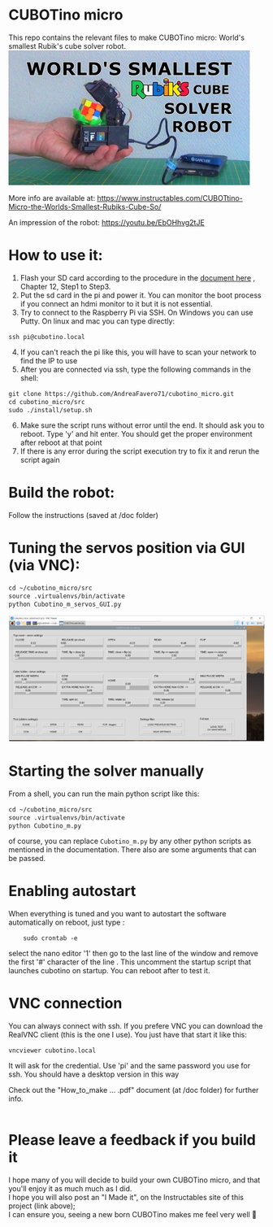 # CUBOTino micro

This repo contains the relevant files to make CUBOTino micro: World's smallest Rubik's cube solver robot. <br />
![title image](/images/title.jpg)

More info are available at: https://www.instructables.com/CUBOTtino-Micro-the-Worlds-Smallest-Rubiks-Cube-So/

An impression of the robot: https://youtu.be/EbOHhvg2tJE



# How to use it:
1. Flash your SD card according to the procedure in the [document here](doc/How_to_make_CUBOTino_micro_20240315.pdf) , Chapter 12, Step1 to Step3.
2. Put the sd card in the pi and power it. You can monitor the boot process if you connect an hdmi monitor to it but it is not essential. 
3. Try to connect to the Raspberry Pi via SSH. On Windows you can use Putty. On linux and mac you can type directly:
```
ssh pi@cubotino.local
```
4. If you can't reach the pi like this, you will have to scan your network to find the IP to use
5. After you are connected via ssh, type the following commands in the shell:
```
git clone https://github.com/AndreaFavero71/cubotino_micro.git
cd cubotino_micro/src
sudo ./install/setup.sh
```
6. Make sure the script runs without error until the end. It should ask you to reboot. Type 'y' and hit enter. You should get the proper environment after reboot at that point
7. If there is any error during the script execution try to fix it and rerun the script again


# Build the robot:
Follow the instructions (saved at /doc folder)


# Tuning the servos position via GUI (via VNC):
```
cd ~/cubotino_micro/src
source .virtualenvs/bin/activate
python Cubotino_m_servos_GUI.py
```
![title image](/images/Servo_tuning_GUI_01.PNG)


# Starting the solver manually
From a shell, you can run the main python script like this:
```
cd ~/cubotino_micro/src
source .virtualenvs/bin/activate
python Cubotino_m.py
```
of course, you can replace `Cubotino_m.py` by any other python scripts as mentioned in the documentation.
There also are some arguments that can be passed.



# Enabling autostart
When everything is tuned and you want to autostart the software automatically on reboot, just type :
```
    sudo crontab -e
```
select the nano editor '1' then go to the last line of the window and remove the first '#' character of the line . This uncomment the startup script that launches cubotino on startup. You can reboot after to test it.

# VNC connection
You can always connect with ssh. If you prefere VNC you can download the RealVNC client (this is the one I use). You just have that start it like this:
```
vncviewer cubotino.local
```
It will ask for the credential. Use 'pi' and the same password you use for ssh. You should have a desktop version in this way

Check out the "How_to_make ...  .pdf" document (at /doc folder) for further info.<br /><br />


# Please leave a feedback if you build it
I hope many of you will decide to build your own CUBOTino micro, and that you'll enjoy it as much much as I did. <br />
I hope you will also post an "I Made it", on the Instructables site of this project (link above); <br />
I can ensure you, seeing a new born CUBOTino makes me feel very well 🙂

